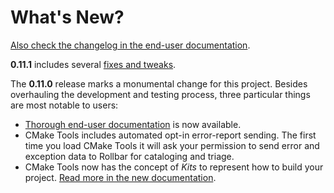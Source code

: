 # What's New?

[Also check the changelog in the end-user documentation](https://vector-of-bool.github.io/docs/vscode-cmake-tools/changelog.html).

**0.11.1** includes several [fixes and tweaks](https://github.com/vector-of-bool/vscode-cmake-tools/milestone/7?closed=1).

The **0.11.0** release marks a monumental change for this project. Besides
overhauling the development and testing process, three particular things are
most notable to users:

- [Thorough end-user documentation](https://vector-of-bool.github.io/docs/vscode-cmake-tools/)
  is now available.
- CMake Tools includes automated opt-in error-report sending. The first time
  you load CMake Tools it will ask your permission to send error and exception
  data to Rollbar for cataloging and triage.
- CMake Tools now has the concept of *Kits* to represent how to build your
  project. [Read more in the new documentation](https://vector-of-bool.github.io/docs/vscode-cmake-tools/kits.html).